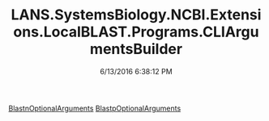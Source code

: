 ﻿---
title: LANS.SystemsBiology.NCBI.Extensions.LocalBLAST.Programs.CLIArgumentsBuilder
date: 6/13/2016 6:38:12 PM
---

[BlastnOptionalArguments](T-LANS.SystemsBiology.NCBI.Extensions.LocalBLAST.Programs.CLIArgumentsBuilder.BlastnOptionalArguments.html)
[BlastpOptionalArguments](T-LANS.SystemsBiology.NCBI.Extensions.LocalBLAST.Programs.CLIArgumentsBuilder.BlastpOptionalArguments.html)
